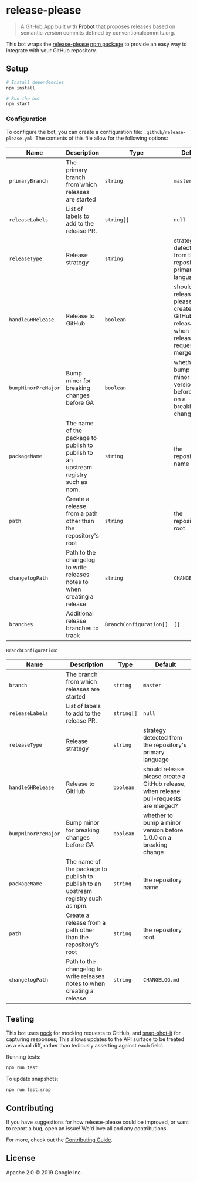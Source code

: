 # release-please

> A GitHub App built with [Probot](https://github.com/probot/probot) that proposes releases based on
> semantic version commits defined by conventionalcommits.org.

This bot wraps the [release-please][release-please] [npm package][npm-package]
to provide an easy way to integrate with your GitHub repository.

## Setup

```sh
# Install dependencies
npm install

# Run the bot
npm start
```

### Configuration

To configure the bot, you can create a configuration file:
`.github/release-please.yml`. The contents of this file allow for the following
options:

| Name                | Description                                        | Type       | Default                                                                               |
| ------------------- | -------------------------------------------------- | ---------- | ------------------------------------------------------------------------------------- |
| `primaryBranch`     | The primary branch from which releases are started | `string`   | `master`                                                                              |
| `releaseLabels`     | List of labels to add to the release PR.           | `string[]` | `null`                                                                                |
| `releaseType`       | Release strategy                                   | `string`   | strategy detected from the repository's primary language                              |
| `handleGHRelease`   | Release to GitHub                                  | `boolean`  | should release please create a GitHub release, when release pull-requests are merged? |
| `bumpMinorPreMajor` | Bump minor for breaking changes before GA          | `boolean`  | whether to bump a minor version before 1.0.0 on a breaking change                     |
| `packageName`       | The name of the package to publish to publish to an upstream registry such as npm. | `string` | the repository name                                     |
| `path`              | Create a release from a path other than the repository's root | `string` | the repository root                                                          |
| `changelogPath`     | Path to the changelog to write releases notes to when creating a release | `string` | `CHANGELOG.md`                                                    |
| `branches`          | Additional release branches to track               | `BranchConfiguration[]` | `[]`                                                                     |

`BranchConfiguration`:

| Name                | Description                                        | Type       | Default                                                                               |
| ------------------- | -------------------------------------------------- | ---------- | ------------------------------------------------------------------------------------- |
| `branch`            | The branch from which releases are started         | `string`   | `master`                                                                              |
| `releaseLabels`     | List of labels to add to the release PR.           | `string[]` | `null`                                                                                |
| `releaseType`       | Release strategy                                   | `string`   | strategy detected from the repository's primary language                              |
| `handleGHRelease`   | Release to GitHub                                  | `boolean`  | should release please create a GitHub release, when release pull-requests are merged? |
| `bumpMinorPreMajor` | Bump minor for breaking changes before GA          | `boolean`  | whether to bump a minor version before 1.0.0 on a breaking change                     |
| `packageName`       | The name of the package to publish to publish to an upstream registry such as npm. | `string` | the repository name                                     |
| `path`              | Create a release from a path other than the repository's root | `string` | the repository root                                                          |
| `changelogPath`     | Path to the changelog to write releases notes to when creating a release | `string` | `CHANGELOG.md`                                                    |


## Testing

This bot uses [nock](https://www.npmjs.com/package/nock) for mocking requests
to GitHub, and [snap-shot-it](https://www.npmjs.com/package/snap-shot-it) for
capturing responses; This allows updates to the API surface to be treated as a
visual diff, rather than tediously asserting against each field.

Running tests:

```sh
npm run test
```

To update snapshots:

```sh
npm run test:snap
```

## Contributing

If you have suggestions for how release-please could be improved, or want to
report a bug, open an issue! We'd love all and any contributions.

For more, check out the [Contributing Guide](CONTRIBUTING.md).

## License

Apache 2.0 © 2019 Google Inc.

[release-please]: https://github.com/googleapis/release-please
[npm-package]: https://www.npmjs.com/package/release-please
